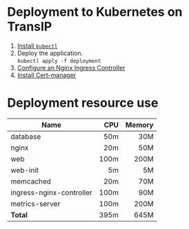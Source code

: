 # Deployment to Kubernetes on TransIP

1. [Install `kubectl`](https://kubernetes.io/docs/tasks/tools/#kubectl)
2. Deploy the application.  
`kubectl apply -f deployment`
3. [Configure an Nginx Ingress Controller](https://www.transip.nl/knowledgebase/artikel/7207-nginx-ingress-controller-configureren-kubernetes/)
4. [Install Cert-manager](https://www.transip.nl/knowledgebase/artikel/7042-cert-manager-installeren-op-je-kubernetes-cluster/)

# Deployment resource use

| Name                     |  CPU | Memory |
|--------------------------|-----:|-------:|
| database                 |  50m |    30M |
| nginx                    |  20m |    50M |
| web                      | 100m |   200M |
| web-init                 |   5m |     5M |
| memcached                |  20m |    70M |
| ingress-nginx-controller | 100m |    90M |
| metrics-server           | 100m |   200M |
| **Total**                | 395m |   645M |
